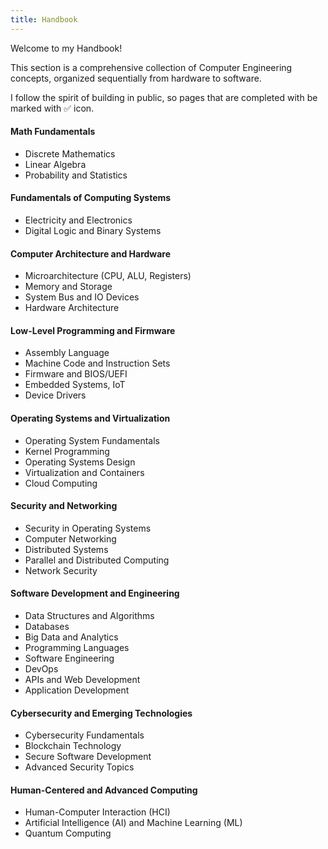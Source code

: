 ```yaml
---
title: Handbook
---
```


Welcome to my Handbook!

This section is a comprehensive collection of Computer Engineering concepts, organized sequentially from hardware to software.

I follow the spirit of building in public, so pages that are completed with be marked with ✅ icon.

#### Math Fundamentals
- Discrete Mathematics  
- Linear Algebra  
- Probability and Statistics  

#### Fundamentals of Computing Systems  
- Electricity and Electronics  
- Digital Logic and Binary Systems  

#### Computer Architecture and Hardware  
- Microarchitecture (CPU, ALU, Registers)  
- Memory and Storage  
- System Bus and IO Devices  
- Hardware Architecture  

#### Low-Level Programming and Firmware  
- Assembly Language  
- Machine Code and Instruction Sets  
- Firmware and BIOS/UEFI  
- Embedded Systems, IoT  
- Device Drivers  

#### Operating Systems and Virtualization  
- Operating System Fundamentals  
- Kernel Programming  
- Operating Systems Design  
- Virtualization and Containers  
- Cloud Computing  

#### Security and Networking  
- Security in Operating Systems  
- Computer Networking  
- Distributed Systems  
- Parallel and Distributed Computing  
- Network Security  

#### Software Development and Engineering  
- Data Structures and Algorithms  
- Databases  
- Big Data and Analytics  
- Programming Languages  
- Software Engineering  
- DevOps  
- APIs and Web Development  
- Application Development  

#### Cybersecurity and Emerging Technologies  
- Cybersecurity Fundamentals  
- Blockchain Technology  
- Secure Software Development  
- Advanced Security Topics  

#### Human-Centered and Advanced Computing  
- Human-Computer Interaction (HCI)  
- Artificial Intelligence (AI) and Machine Learning (ML)  
- Quantum Computing  